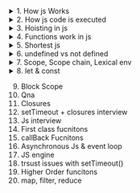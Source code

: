 <details><summary> 1. How js Works</summary>

    ```typescript

        Js creates global execution context has two components
        1. memory component alias variable environment
            * creates memory before code execution for var and fucniton syntax
                var as undefined
                function with its syntax
        2. code component
            * executes code line by line 
    ```

</details>


<details><summary> 2. How js code is executed</summary>

    ```typescript
    on Every fucntion invocation js engine creates a exectuion context in a call stack
    * in call stack on fucniton invocation new memroy component and new code component gets 
        - upon completion of that function it deletes the executuion context
    ```
</details>
<details><summary> 3. Hoisting in js
</summary>

    ```typescript
        its the behaviour of js where the decalred variables and fucniton will be moved to top of its scope by 
        allocation memory for var as undefined and whole fucntion syntax, so if any code tries to  access var or fucniton befores it declaration, it will not result in error. var will result in undefined and function can be invoked
    ```
</details>

<details><summary> 4. Functions work in js</summary>

    ```typescript
        - in mnormal funcitons it can be invoked before its declaration because of hoisting. 
        but not in the case of function where assigned to variable. that function will be treated as variable only
    ```
</details>
<details><summary> 5. Shortest js</summary>

    ```typescript
        - without any line of code still it will be a js program
        * browser will create a global object as window
        * this refers to window object
    ```
</details>
<details><summary> 6. undefined vs not defined</summary>

    ```typescript
    - undefined: memory allocated for variable but no value has been assigned
    - not defined: no reference for this variable in the memory

    ```
</details>
<details><summary> 7. Scope, Scope chain, Lexical env</summary>

    ```typescript
    - Scope: scope defines the accessibility of a variable
    - Scope chain: where the code execution looks for a variable in its memory component along with its lexical env 
        if js engine does not find variable in its local memory, it goes for next scope of chain
    - lexical Env: an Execution context's memory componet and its parent execution context memory component
    ```
</details>
<details><summary> 8. let & const</summary>

    ```typescript
        let : cannot redeclare, can re-assign 
         hoisting happpens but if tries to access before its declaration will result in temperol deadzone
        const: cannot redeclare,should initialize on declaration itself, reassign will result in type error
        reference error: unable to trace a variable in its memory
        syntax error: code validation failed. willl not run program
        type error: ex: tried to re assign value of constant which is not allowed
    ```
</details>





 9. Block Scope 
 10. Qna
 11. Closures
 12. setTimeout + closures interview
 13. Js interview
 14. First class fucnitons
 15. callBack Fucnitons
 16. Asynchronous Js & event loop
 17. JS engine
 18. trsust issues with setTimeout()
 19. Higher Order funcitons
 20. map, filter, reduce




